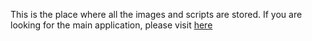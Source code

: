 This is the place where all the images and scripts are stored. If you are looking for the main application, please visit [here](https://github.com/EXALAB/LinuxOnAndroid-App)
